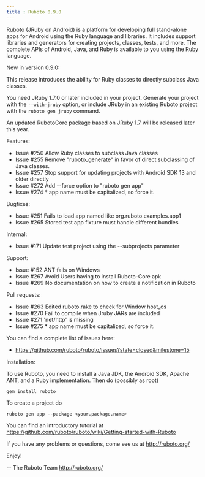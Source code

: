 ```yaml
---
title : Ruboto 0.9.0
---
```

Ruboto (JRuby on Android) is a platform for developing full stand-alone apps for
Android using the Ruby language and libraries.  It includes support libraries
and generators for creating projects, classes, tests, and more.  The complete
APIs of Android, Java, and Ruby is available to you using the Ruby language.

New in version 0.9.0:

This release introduces the ability for Ruby classes to directly subclass Java classes.

You need JRuby 1.7.0 or later included in your project. Generate your project with
the ```--with-jruby``` option, or include JRuby in an existing Ruboto project with the
```ruboto gen jruby``` command.

An updated RubotoCore package based on JRuby 1.7 will be released later this year.

Features:

* Issue #250 Allow Ruby classes to subclass Java classes
* Issue #255 Remove "ruboto_generate" in favor of direct subclassing of Java classes.
* Issue #257 Stop support for updating projects with Android SDK 13 and older directly
* Issue #272 Add --force option to "ruboto gen app"
* Issue #274 * app name must be capitalized, so force it.

Bugfixes:

* Issue #251 Fails to load app named like org.ruboto.examples.app1
* Issue #265 Stored test app fixture must handle different bundles

Internal:

* Issue #171 Update test project using the --subprojects parameter

Support:

* Issue #152 ANT fails on Windows
* Issue #267 Avoid Users having to install Ruboto-Core apk
* Issue #269 No documentation on how to create a notification in Ruboto

Pull requests:

* Issue #263 Edited ruboto.rake to check for Window host_os
* Issue #270 Fail to compile when Jruby JARs are included
* Issue #271 'net/http' is missing
* Issue #275 * app name must be capitalized, so force it.

You can find a complete list of issues here:

* https://github.com/ruboto/ruboto/issues?state=closed&milestone=15


Installation:

To use Ruboto, you need to install a Java JDK, the Android SDK, Apache ANT, and a Ruby implementation.  Then do (possibly as root)

    gem install ruboto


To create a project do

    ruboto gen app --package <your.package.name>


You can find an introductory tutorial at https://github.com/ruboto/ruboto/wiki/Getting-started-with-Ruboto

If you have any problems or questions, come see us at http://ruboto.org/

Enjoy!


--
The Ruboto Team
http://ruboto.org/

